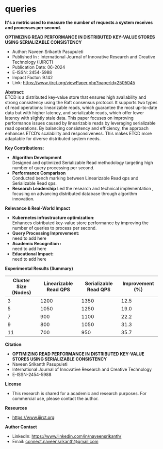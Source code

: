 # queries
**It's a metric used to measure the number of requests a system receives and processes per second.**

**OPTIMIZING READ PERFORMANCE IN DISTRIBUTED KEY-VALUE STORES USING SERIALIZABLE CONSISTENCY**
* Author: Naveen Srikanth Pasupuleti
* Published In : International Journal of Innovative Research and Creative Technology (IJIRCT)
* Publication Date: 06-2024
* E-ISSN: 2454-5988
* Impact Factor: 9.142
* Link: https://www.ijirct.org/viewPaper.php?paperId=2505045

**Abstract**:\
ETCD is a distributed key-value store that ensures high availability and strong consistency using the Raft consensus protocol. It supports two types of read operations: linearizable reads, which guarantee the most up-to-date data but with higher latency, and serializable reads, which offer lower latency with slightly stale data. This paper focuses on improving performance issues caused by linearizable reads by leveraging serializable read operations. By balancing consistency and efficiency, the approach enhances ETCD’s scalability and responsiveness. This makes ETCD more adaptable for diverse distributed system needs.

**Key Contributions:** 
* **Algorithm Development** \
  Designed and optimized Serializable Read methodology targeting high number of query processing per second.
* **Performance Comparison** \
  Conducted bench marking between Linearizable Read qps and Serializable Read qps.
* **Research Leadership**
  Led the research and technical implementation , focusing on advancing distributed database through algorithm innovation.

**Relevance & Real-World Impact**
* **Kubernetes infrastructure optimization:**\
    Enhances distributed key-value store performance by improving the number of queries to process per second.
* **Query Processing Improvement:** \
    need to add here
* **Academic Recognition :** \
    need to add here
* **Educational Impact:** \
    need to add here

**Experimental Results (Summary)**


| Cluster Size (Nodes) | Linearizable Read QPS | Serializable Read QPS | Improvement (%) |
| ---------------------| --------------------- | --------------------- | ----------------|
| 3                    | 1200                  | 1350                  | 12.5            |
| 5                    | 1050                  | 1250                  | 19.0            |
| 7                    | 900                   | 1100                  | 22.2            |
| 9                    | 800                   | 1050                  | 31.3            |
| 11                   | 700                   |  950                  | 35.7            |

**Citation**
* **OPTIMIZING READ PERFORMANCE IN DISTRIBUTED KEY-VALUE STORES USING SERIALIZABLE CONSISTENCY**
*   Naveen Srikanth Pasupuleti
*   International Journal of Innovative Research and Creative Technology
*   E-ISSN-2454-5988

**License**
* This research is shared for a academic and research purposes. For commercial use, please contact the author.

**Resources**
*  https://www.ijirct.org

**Author Contact** 
  * LinkedIn: https://www.linkedin.com/in/naveensrikanth/
  * Email: connect.naveensrikanth@gmail.com

